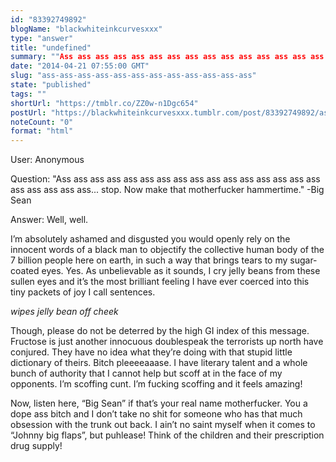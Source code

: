 ```yaml
---
id: "83392749892"
blogName: "blackwhiteinkcurvesxxx"
type: "answer"
title: "undefined"
summary: ""Ass ass ass ass ass ass ass ass ass ass ass ass ass ass ass ass ass ass ass ass ass... stop. Now make that motherfucker..."
date: "2014-04-21 07:55:00 GMT"
slug: "ass-ass-ass-ass-ass-ass-ass-ass-ass-ass-ass-ass"
state: "published"
tags: ""
shortUrl: "https://tmblr.co/ZZ0w-n1Dgc654"
postUrl: "https://blackwhiteinkcurvesxxx.tumblr.com/post/83392749892/ass-ass-ass-ass-ass-ass-ass-ass-ass-ass-ass-ass"
noteCount: "0"
format: "html"
---
```


User: Anonymous

Question: "Ass ass ass ass ass ass ass ass ass ass ass ass ass ass ass ass ass ass ass ass ass... stop. Now make that motherfucker hammertime." -Big Sean

Answer: Well, well.

I’m absolutely ashamed and disgusted you would openly rely on the innocent words of a black man to objectify the collective human body of the 7 billion people here on earth, in such a way that brings tears to my sugar-coated eyes. Yes. As unbelievable as it sounds, I cry jelly beans from these sullen eyes and it’s the most brilliant feeling I have ever coerced into this tiny packets of joy I call sentences.

*wipes jelly bean off cheek*

Though, please do not be deterred by the high GI index of this message. Fructose is just another innocuous doublespeak the terrorists up north have conjured. They have no idea what they’re doing with that stupid little dictionary of theirs. Bitch pleeeeaaase. I have literary talent and a whole bunch of authority that I cannot help but scoff at in the face of my opponents. I’m scoffing cunt. I’m fucking scoffing and it feels amazing!

Now, listen here, “Big Sean” if that’s your real name motherfucker. You a dope ass bitch and I don’t take no shit for someone who has that much obsession with the trunk out back. I ain’t no saint myself when it comes to “Johnny big flaps”, but puhlease! Think of the children and their prescription drug supply!


